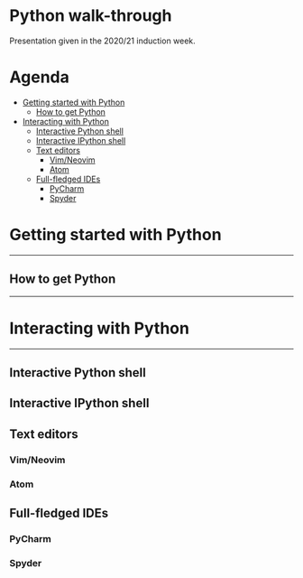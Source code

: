 # Python walk-through

Presentation given in the 2020/21 induction week.

# Agenda

<!-- vim-markdown-toc GFM -->

* [Getting started with Python](#getting-started-with-python)
    * [How to get Python](#how-to-get-python)
* [Interacting with Python](#interacting-with-python)
    * [Interactive Python shell](#interactive-python-shell)
    * [Interactive IPython shell](#interactive-ipython-shell)
    * [Text editors](#text-editors)
        * [Vim/Neovim](#vimneovim)
        * [Atom](#atom)
    * [Full-fledged IDEs](#full-fledged-ides)
        * [PyCharm](#pycharm)
        * [Spyder](#spyder)

<!-- vim-markdown-toc -->

# Getting started with Python

---
## How to get Python

---

# Interacting with Python

---

## Interactive Python shell


## Interactive IPython shell


## Text editors

### Vim/Neovim


### Atom


## Full-fledged IDEs


### PyCharm


### Spyder


